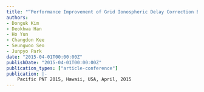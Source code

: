 ```yaml
---
title: "“Performance Improvement of Grid Ionospheric Delay Correction Based on Multiple Constellations for Single-Frequency SBAS User"
authors:
- Donguk Kim
- Deokhwa Han
- Ho Yun
- Changdon Kee
- Seungwoo Seo
- Junpyo Park
date: "2015-04-01T00:00:00Z"
publishDate: "2015-04-01T00:00:00Z"
publication_types: ["article-conference"]
publication: |-
    Pacific PNT 2015, Hawaii, USA, April, 2015
---
```

